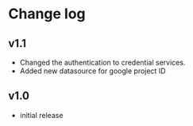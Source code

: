 # Change log

## v1.1

- Changed the authentication to credential services.
- Added new datasource for google project ID

## v1.0

- initial release
